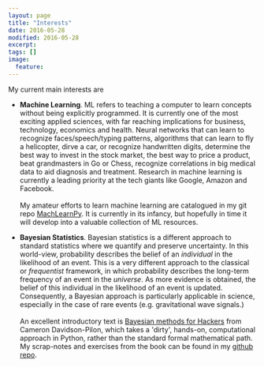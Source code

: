 ```yaml
---
layout: page
title: "Interests"
date: 2016-05-28
modified: 2016-05-28
excerpt:
tags: []
image:
  feature:
---
```


My current main interests are

* __Machine Learning__. ML refers to teaching a computer to learn concepts without being explicitly programmed. It is currently one of the most exciting applied sciences, with far reaching implications for business, technology, economics and health. Neural networks that can learn to recognize faces/speech/typing patterns, algorithms that can learn to fly a helicopter, dirve a car, or recognize handwritten digits, determine the best way to invest in the stock market, the best way to price a product, beat grandmasters in Go or Chess, recognize correlations in big medical data to aid diagnosis and treatment. Research in machine learning is currently a leading priority at the tech giants like Google, Amazon and Facebook. <br> <br>
    My amateur efforts to learn machine learning are catalogued in my git repo [MachLearnPy](https://github.com/tomkimpson/MachLearnPy). It is currently in its infancy, but hopefully in time it will develop into a valuable collection of ML resources.

* __Bayesian Statistics__. Bayesian statistics is a different approach to standard statistics where we quantify and preserve uncertainty. In this world-view, probability describes the belief of an *individual* in the likelihood of an event. This is a very different approach to the classical or *frequentist* framework, in which probability describes the long-term frequency of an event in the *universe*. As more evidence is obtained, the belief of this individual in the likelihood of an event is updated. Consequently, a Bayesian approach is particularly applicable in science, especially in the case of rare events (e.g. gravitational wave signals.) <br> <br>
    An excellent introductory text is [Bayesian methods for Hackers](http://nbviewer.jupyter.org/github/CamDavidsonPilon/Probabilistic-Programming-and-Bayesian-Methods-for-Hackers/blob/master/Chapter1_Introduction/Chapter1.ipynb) from Cameron Davidson-Pilon, which takes a 'dirty', hands-on, computational approach in Python, rather than the standard formal mathematical path. My scrap-notes and exercises from the book can be found in my [github repo](https://github.com/tomkimpson/BayesianMethodsForHackers).






